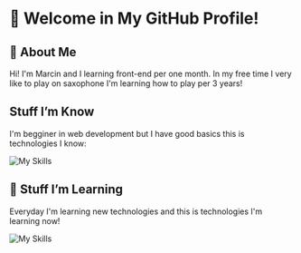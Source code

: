 # 👋 Welcome in My GitHub Profile!

## 📖 About Me
Hi! I'm Marcin and I learning front-end per one month. In my free time I very like to play on saxophone I'm learning how to play per 3 years!

## Stuff I’m Know
I'm begginer in web development but I have good basics this is technologies I know:


![My Skills](https://skillicons.dev/icons?i=html,css,git,&perline=3)
## 🚀 Stuff I’m Learning
Everyday I'm learning new technologies and this is technologies I'm learning now!

![My Skills](https://skillicons.dev/icons?i=js,bootstrap,python,&perline=3)

<!--
**LeYts1/LeYts1** is a ✨ _special_ ✨ repository because its `README.md` (this file) appears on your GitHub profile.

Here are some ideas to get you started:

- 🔭 I’m currently working on ...
- 🌱 I’m currently learning ...
- 👯 I’m looking to collaborate on ...
- 🤔 I’m looking for help with ...
- 💬 Ask me about ...
- 📫 How to reach me: ...
- 😄 Pronouns: ...
- ⚡ Fun fact: ...
-->

